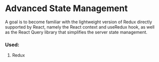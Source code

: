 # Advanced State Management

A goal is to become familiar with the lightweight version of Redux directly supported by React, namely the React context and useRedux hook, as well as the React Query library that simplifies the server state management.

### Used:
1. Redux